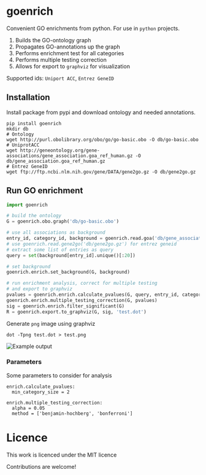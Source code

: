 # goenrich
Convenient GO enrichments from python. For use in `python` projects.

1. Builds the GO-ontology graph
2. Propagates GO-annotations up the graph
3. Performs enrichment test for all categories
4. Performs multiple testing correction
5. Allows for export to `graphviz` for visualization

Supported ids: `Uniport ACC`, `Entrez GeneID`

## Installation

Install package from pypi and download ontology
and needed annotations.

```shell
pip install goenrich
mkdir db
# Ontology
wget http://purl.obolibrary.org/obo/go/go-basic.obo -O db/go-basic.obo
# UniprotACC
wget http://geneontology.org/gene-associations/gene_association.goa_ref_human.gz -O db/gene_association.goa_ref_human.gz
# Entrez GeneID
wget ftp://ftp.ncbi.nlm.nih.gov/gene/DATA/gene2go.gz -O db/gene2go.gz
```

## Run GO enrichment

```python
import goenrich

# build the ontology
G = goenrich.obo.graph('db/go-basic.obo')

# use all associations as background
entry_id, category_id, background = goenrich.read.goa('db/gene_association.goa_ref_human.gz')
# use goenrich.read.gene2go('db/gene2go.gz') for entrez geneid
# extract some list of entries as query
query = set(background[entry_id].unique()[:20])

# set background
goenrich.enrich.set_background(G, background)

# run enrichment analysis, correct for multiple testing
# and export to graphviz
pvalues = goenrich.enrich.calculate_pvalues(G, query, entry_id, category_id)
goenrich.enrich.multiple_testing_correction(G, pvalues)
sig = goenrich.enrich.filter_significant(G)
R = goenrich.export.to_graphviz(G, sig, 'test.dot')
```

Generate `png` image using graphviz

```shell
dot -Tpng test.dot > test.png
```

![Example output](https://cloud.githubusercontent.com/assets/2606663/8107738/435fba70-1054-11e5-9ef5-252bbcec65e8.png)

### Parameters

Some parameters to consider for analysis
```
enrich.calculate_pvalues:
  min_category_size = 2

enrich.multiple_testing_correction:
  alpha = 0.05
  method = ['benjamin-hochberg', 'bonferroni']
```

# Licence

This work is licenced under the MIT licence

Contributions are welcome!
